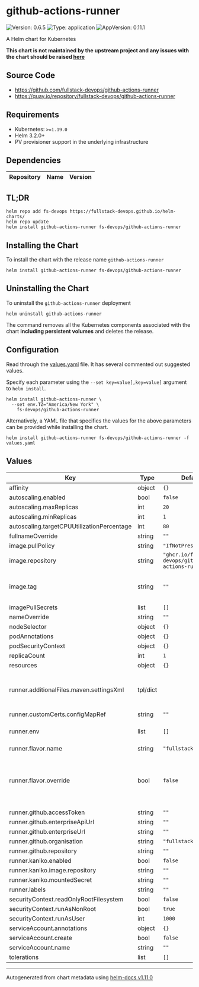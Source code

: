 # github-actions-runner

![Version: 0.6.5](https://img.shields.io/badge/Version-0.6.5-informational?style=flat-square) ![Type: application](https://img.shields.io/badge/Type-application-informational?style=flat-square) ![AppVersion: 0.11.1](https://img.shields.io/badge/AppVersion-0.11.1-informational?style=flat-square)

A Helm chart for Kubernetes

**This chart is not maintained by the upstream project and any issues with the chart should be raised [here](https://github.com/fullstack-devops/helm-charts/issues/new/choose)**

## Source Code

* <https://github.com/fullstack-devops/github-actions-runner>
* <https://quay.io/repository/fullstack-devops/github-actions-runner>

## Requirements

- Kubernetes: `>=1.19.0`
- Helm 3.2.0+
- PV provisioner support in the underlying infrastructure

## Dependencies

| Repository | Name | Version |
|------------|------|---------|

## TL;DR

```console
helm repo add fs-devops https://fullstack-devops.github.io/helm-charts/
helm repo update
helm install github-actions-runner fs-devops/github-actions-runner
```

## Installing the Chart

To install the chart with the release name `github-actions-runner`

```console
helm install github-actions-runner fs-devops/github-actions-runner
```

## Uninstalling the Chart

To uninstall the `github-actions-runner` deployment

```console
helm uninstall github-actions-runner
```

The command removes all the Kubernetes components associated with the chart **including persistent volumes** and deletes the release.

## Configuration

Read through the [values.yaml](./values.yaml) file. It has several commented out suggested values.

Specify each parameter using the `--set key=value[,key=value]` argument to `helm install`.

```console
helm install github-actions-runner \
  --set env.TZ="America/New York" \
    fs-devops/github-actions-runner
```

Alternatively, a YAML file that specifies the values for the above parameters can be provided while installing the chart.

```console
helm install github-actions-runner fs-devops/github-actions-runner -f values.yaml
```

## Values

| Key | Type | Default | Description |
|-----|------|---------|-------------|
| affinity | object | `{}` |  |
| autoscaling.enabled | bool | `false` |  |
| autoscaling.maxReplicas | int | `20` |  |
| autoscaling.minReplicas | int | `1` |  |
| autoscaling.targetCPUUtilizationPercentage | int | `80` |  |
| fullnameOverride | string | `""` |  |
| image.pullPolicy | string | `"IfNotPresent"` | image pull policy |
| image.repository | string | `"ghcr.io/fullstack-devops/github-actions-runner"` | image repository |
| image.tag | string | `""` | image tag (default is the chart appVersion) |
| imagePullSecrets | list | `[]` |  |
| nameOverride | string | `""` |  |
| nodeSelector | object | `{}` |  |
| podAnnotations | object | `{}` |  |
| podSecurityContext | object | `{}` |  |
| replicaCount | int | `1` |  |
| resources | object | `{}` |  |
| runner.additionalFiles.maven.settingsXml | tpl/dict |  | example settings.xml, will be placed in global .m2 folder |
| runner.customCerts.configMapRef | string | `""` |  |
| runner.env | list | `[]` | inject the runner custom env variables |
| runner.flavor.name | string | `"fullstacked"` |  |
| runner.flavor.override | bool | `false` | if override: true -> the runner.flavor will be ignored and image.repository and image.tag will be leading |
| runner.github.accessToken | string | `""` |  |
| runner.github.enterpriseApiUrl | string | `""` |  |
| runner.github.enterpriseUrl | string | `""` |  |
| runner.github.organisation | string | `"fullstack-devpos"` |  |
| runner.github.repository | string | `""` |  |
| runner.kaniko.enabled | bool | `false` |  |
| runner.kaniko.image.repository | string | `""` |  |
| runner.kaniko.mountedSecret | string | `""` |  |
| runner.labels | string | `""` |  |
| securityContext.readOnlyRootFilesystem | bool | `false` |  |
| securityContext.runAsNonRoot | bool | `true` |  |
| securityContext.runAsUser | int | `1000` |  |
| serviceAccount.annotations | object | `{}` |  |
| serviceAccount.create | bool | `false` |  |
| serviceAccount.name | string | `""` |  |
| tolerations | list | `[]` |  |

----------------------------------------------
Autogenerated from chart metadata using [helm-docs v1.11.0](https://github.com/norwoodj/helm-docs/releases/v1.11.0)
